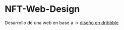 # NFT-Web-Design

Desarrollo de una web en base a -> [diseño en dribbble](https://dribbble.com/shots/17650269-NFT-Marketplace-Website-UI-Design)
